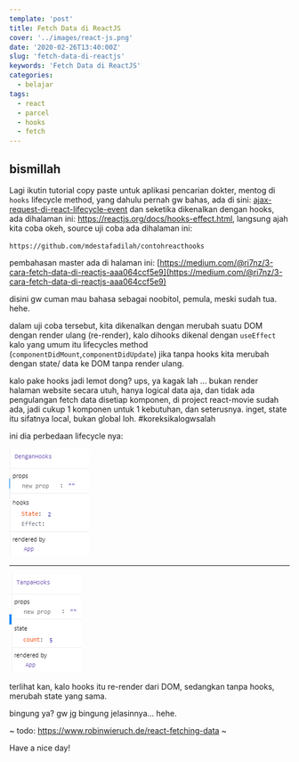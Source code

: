 ```yaml
---
template: 'post'
title: Fetch Data di ReactJS
cover: '../images/react-js.png'
date: '2020-02-26T13:40:00Z'
slug: 'fetch-data-di-reactjs'
keywords: 'Fetch Data di ReactJS'
categories:
  - belajar
tags:
  - react
  - parcel
  - hooks
  - fetch
---
```


## bismillah

Lagi ikutin tutorial copy paste untuk aplikasi pencarian dokter, mentog di `hooks` lifecycle method, yang dahulu pernah gw bahas, ada di sini: [ajax-request-di-react-lifecycle-event](ajax-request-di-react-lifecycle-event) dan seketika dikenalkan dengan hooks, ada dihalaman ini: https://reactjs.org/docs/hooks-effect.html, langsung ajah kita coba okeh, source uji coba ada dihalaman ini:

`https://github.com/mdestafadilah/contohreacthooks`

pembahasan master ada di halaman ini: [https://medium.com/@ri7nz/3-cara-fetch-data-di-reactjs-aaa064ccf5e9](https://medium.com/@ri7nz/3-cara-fetch-data-di-reactjs-aaa064ccf5e9)

disini gw cuman mau bahasa sebagai noobitol, pemula, meski sudah tua. hehe.

dalam uji coba tersebut, kita dikenalkan dengan merubah suatu DOM dengan render ulang (re-render), kalo dihooks dikenal dengan `useEffect` kalo yang umum itu lifecycles method (`componentDidMount`,`componentDidUpdate`) jika tanpa hooks kita merubah dengan state/ data ke DOM tanpa render ulang.

kalo pake hooks jadi lemot dong? ups, ya kagak lah ... bukan render halaman website secara utuh, hanya logical data aja, dan tidak ada pengulangan fetch data disetiap komponen, di project react-movie sudah ada, jadi cukup 1 komponen untuk 1 kebutuhan, dan seterusnya. inget, state itu sifatnya local, bukan global loh. #koreksikalogwsalah

ini dia perbedaan lifecycle nya:

![withhooks](../images/withhooks.png)

---

![withouthooks](../images/withouthooks.png)

terlihat kan, kalo hooks itu re-render dari DOM, sedangkan tanpa hooks, merubah state yang sama.

bingung ya? gw jg bingung jelasinnya... hehe.

~ todo: https://www.robinwieruch.de/react-fetching-data ~

Have a nice day!
